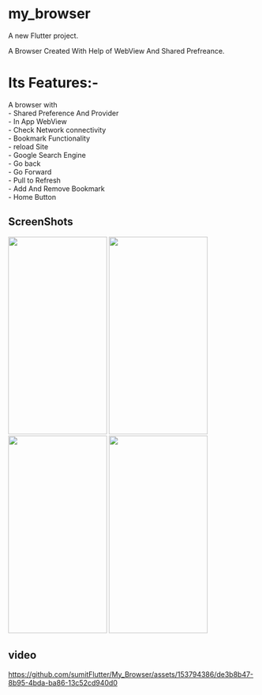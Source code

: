 # my_browser

A new Flutter project.

 A Browser Created With Help of WebView And Shared Prefreance.
 <h1>Its Features:-</h1>
 A browser with <br>
     - Shared Preference And Provider<br>
     - In App WebView<br>
     - Check Network connectivity<br>
     - Bookmark Functionality<br>
     - reload Site<br>
     - Google Search Engine<br>
     - Go back <br>
     - Go Forward<br>
     - Pull to Refresh<br>
     - Add And Remove Bookmark<br>
     - Home Button<br>
 <h2>ScreenShots</h2>
 <p>
<img src= "https://github.com/sumitFlutter/My_Browser/assets/153794386/5cb2ee27-e5d1-4859-ac82-d29d01ca0a5c"   height="400px" width="200px"     />
  <img src="https://github.com/sumitFlutter/My_Browser/assets/153794386/e3833fda-60b3-429a-8afe-a6da76d36eb4"    height="400px" width="200px"     />
  <img src= "https://github.com/sumitFlutter/My_Browser/assets/153794386/a9b13e61-89bb-4e91-afa5-b4daa5437d82"  height="400px" width="200px"     />
  <img src="https://github.com/sumitFlutter/My_Browser/assets/153794386/f5ac5fcb-5f59-496d-826a-7b2713b67008"   height="400px"  width="200px"      />
<h2>video</h2>


https://github.com/sumitFlutter/My_Browser/assets/153794386/de3b8b47-8b95-4bda-ba86-13c52cd940d0



 </p>

